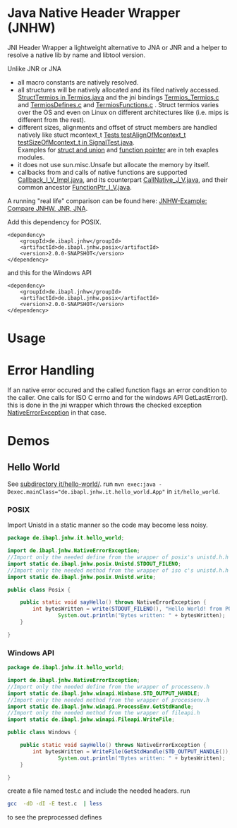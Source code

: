 # Java Native Header Wrapper (JNHW)

JNI Header Wrapper a lightweight alternative to JNA or JNR
and a helper to resolve a native lib by name and libtool version.

Unlike JNR or JNA
* all macro constants are natively resolved.
* all structures will be natively allocated and its filed natively accessed. [StructTermios in Termios.java](./de.ibapl.jnhw.posix/src/main/java/de/ibapl/jnhw/posix/Termios.java) and the jni bindings [Termios_Termios.c](de.ibapl.jnhw.posix/src/main/native/Termios_Termios.c) and [TermiosDefines.c](de.ibapl.jnhw.posix/src/main/native/TermiosDefines.c) and [TermiosFunctions.c](de.ibapl.jnhw.posix/src/main/native/TermiosFunctions.c) . Struct termios varies over the OS and even on Linux on different architectures like (i.e. mips is different from the rest).  
* different sizes, alignments and offset of struct members are handled natively like stuct mcontext_t [Tests testAlignOfMcontext_t testSizeOfMcontext_t in SignalTest.java](./de.ibapl.jnhw.posix/src/test/java/de/ibapl/jnhw/posix/SignalTest.java).  
  Examples for [struct and union](./it/fun-with-memory-and-function-pointers/src/main/java/de/ibapl/jnhw/it/fun_with_memory_and_function_pointers/Struct.java)
  and [function pointer](./it/fun-with-memory-and-function-pointers/src/main/java/de/ibapl/jnhw/it/fun_with_memory_and_function_pointers/FunctionPointer.java) are in teh exaples modules.
* it does not use sun.misc.Unsafe but allocate the memory by itself.
* callbacks from and calls of native functions are supported [Callback_I_V_Impl.java](de.ibapl.jnhw.common/src/main/java/de/ibapl/jnhw/common/callback/Callback_I_V_Impl.java),
  and its counterpart [CallNative_J_V.java](de.ibapl.jnhw.common/src/main/java/de/ibapl/jnhw/common/nativecall/CallNative_J_V.java),
  and their common ancestor [FunctionPtr_I_V.java](de.ibapl.jnhw.common/src/main/java/de/ibapl/jnhw/common/nativepointer/FunctionPtr_I_V.java).

A running "real life" comparison can be found here: [JNHW-Example: Compare JNHW, JNR, JNA](./it/jnhw-jna-jnr/src/main/java/de/ibapl/jnhw/it/jnhw_jna_jnr/).

Add this dependency for POSIX.

```
<dependency>
    <groupId>de.ibapl.jnhw</groupId>
    <artifactId>de.ibapl.jnhw.posix</artifactId>
    <version>2.0.0-SNAPSHOT</version>
</dependency>
```
and this for the Windows API

```
<dependency>
    <groupId>de.ibapl.jnhw</groupId>
    <artifactId>de.ibapl.jnhw.posix</artifactId>
    <version>2.0.0-SNAPSHOT</version>
</dependency>
```
# Usage

# Error Handling

If an native error occured and the called function flags an error condition to the caller. One calls for ISO C errno and for the windows API GetLastError(). this is done in the jni wrapper which throws the checked exception [NativeErrorException](./de.ibapl.jnhw.common/src/main/java/de/ibapl/jnhw/NativeErrorException.java) in that case.

# Demos
## Hello World
See [subdirectory it/hello-world/](./it/hello-world).
run `mvn exec:java -Dexec.mainClass="de.ibapl.jnhw.it.hello_world.App"` in `it/hello_world`.

### POSIX

Import Unistd in a static manner so the code may become less noisy.

```java
package de.ibapl.jnhw.it.hello_world;

import de.ibapl.jnhw.NativeErrorException;
//Import only the needed define from the wrapper of posix's unistd.h.h
import static de.ibapl.jnhw.posix.Unistd.STDOUT_FILENO;
//Import only the needed method from the wrapper of iso c's unistd.h.h
import static de.ibapl.jnhw.posix.Unistd.write;

public class Posix {

	public static void sayHello() throws NativeErrorException {
		int bytesWritten = write(STDOUT_FILENO(), "Hello World! from POSIX\n".getBytes());
                System.out.println("Bytes written: " + bytesWritten);
	}

}
```

### Windows API

```java
package de.ibapl.jnhw.it.hello_world;

import de.ibapl.jnhw.NativeErrorException;
//Import only the needed define from the wrapper of processenv.h
import static de.ibapl.jnhw.winapi.Winbase.STD_OUTPUT_HANDLE;
//Import only the needed method from the wrapper of processenv.h
import static de.ibapl.jnhw.winapi.ProcessEnv.GetStdHandle;
//Import only the needed method from the wrapper of fileapi.h
import static de.ibapl.jnhw.winapi.Fileapi.WriteFile;

public class Windows {

	public static void sayHello() throws NativeErrorException {
		int bytesWritten = WriteFile(GetStdHandle(STD_OUTPUT_HANDLE()), "Hello World! from WIN API\n".getBytes());
                System.out.println("Bytes written: " + bytesWritten);
	}

}
```

create a file named test.c and include the needed headers.
run
```sh
gcc  -dD -dI -E test.c  | less
```
to see the preprocessed defines
